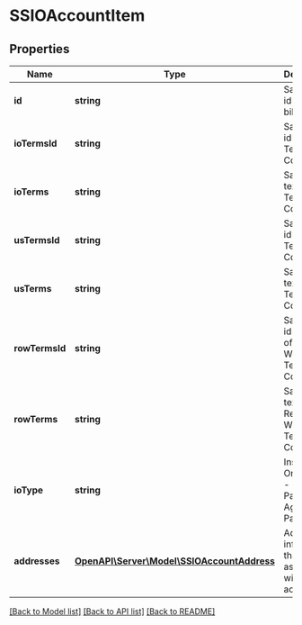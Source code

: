 # SSIOAccountItem

## Properties
Name | Type | Description | Notes
------------ | ------------- | ------------- | -------------
**id** | **string** | Salesforce id for billto_info | [optional] 
**ioTermsId** | **string** | Salesforce id for IO Terms and Conditions | [optional] 
**ioTerms** | **string** | Salesforce text for IO Terms and Conditions | [optional] 
**usTermsId** | **string** | Salesforce id for US Terms and Conditions | [optional] 
**usTerms** | **string** | Salesforce text for US Terms and Conditions | [optional] 
**rowTermsId** | **string** | Salesforce id for Rest of the World Terms and Conditions | [optional] 
**rowTerms** | **string** | Salesforce text for Rest of the World Terms and Conditions | [optional] 
**ioType** | **string** | Insertion Order Type - Pinterest Paper or Agency Paper | [optional] 
**addresses** | [**OpenAPI\Server\Model\SSIOAccountAddress**](SSIOAccountAddress.md) | Address information that is associated with this account. | [optional] 

[[Back to Model list]](../README.md#documentation-for-models) [[Back to API list]](../README.md#documentation-for-api-endpoints) [[Back to README]](../README.md)


